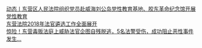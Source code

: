   
[动态丨东营区人民法院组织党员赴威海刘公岛党性教育基地、胶东革命纪念馆开展党性教育](http://www.dianyue.me/archives/889/1nb3gqtytrpzw832/)  
[东营法院2018年法官遴选工作全面展开](http://www.dianyue.me/archives/612/ksm8nmh2azpygh2x/)  
[惊险！东营毒贩法庭上威胁法官企图自残脱逃，5名法警受伤，成功阻止恶性事件发生...](http://www.dianyue.me/archives/940/vj4xpvy3u75g3rkw/)